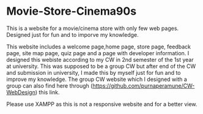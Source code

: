 # Movie-Store-Cinema90s
This is a website for a movie/cinema store with only few web pages. Designed just for fun and to imporve my knowledge.

This website includes a welcome page,home page, store page, feedback page, site map page, quiz page and a page with developer information.
I designed this webiste according to my CW in 2nd semester of the 1st year at university. This was supposed to be a group CW but after end of the CW and submission in university, I made this by myself just for fun and to improve my knowledge. 
The group CW website which I designed with a group can also find here through (https://github.com/purnaperamune/CW-WebDesign) this link. 

Please use XAMPP as this is not a responsive website and for a better view.
